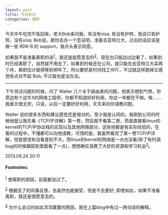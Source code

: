 ```yaml
---
layout: post
title: 今日杂记
categories: 砸碎
---
```


今天中午吃完午饭回来，老大Bob来问我，有没有visa, 有没有护照，我说只有护照，没有visa; Bob说，那你去办一个签证吧，准备去亚特兰大，过去的话应该是做一些 RDK-B 的 support，我点头表示同意。

如果我不是准备离职的话<sup><a href="#fn:1" name="fnref:1">1</a></sup>，我还是挺愿意去的<sup><a href="#fn:2" name="fnref:2">2</a></sup>，现在也只能边过边看了，如果到时已经离职了，自然就不用去了，如果到时候还在公司，就只能先去亚特兰大呆两个月，离职估计就得等到明年了。所以要抓紧时间找工作吖，不过就这样跑掉又感觉有点对不起 Bob, 不过我也是没办法。

<hr />

下午测试问题的时候，问了 Walter 几个关于路由表的问题，他表示想到气愤，你旁边有个这牛X的网络工程师，你都不知道好好利用，你这一年都在干嘛。唉.......我表示很无奈，只说，以后一定要好好利用，天天来向你请教问题。

Walter 说的很多东西和建议感觉还是很对的，至少我是认同的，我刚到公司的时候他就让我先看《TCP/IP详解》第一卷，然后就不看第二卷，而是直接看linux的kernel的TCP/IP协议栈的实现以及其他网络部分，这些他都是有实际经验的，在看的过程中，不懂都可以向他请教，可惜的是，我虽然看完了第一卷TCP/IP详解，但是感觉和没看差别不大，而linux的kernel的网络是一点也没看(除了有时调bug的时候跟踪到里面看了一点)，想想确实浪费了大好的资源和学习机会<sup><a href="#fn:3" name="fnref:3">3</a></sup>。

2013.09.24 20:11

#### Footnotes: ####

<sup><a href="#fnref:1" name="fn:1">1</a></sup> 想离职的原因，前面都说过了。

<sup><a href="#fnref:2" name="fn:2">2</a></sup> 根据去了的同事反馈，去虽然也能接受，但是不去更好; 即使如此，如果不准备离职，我还是很愿意去的。

<sup><a href="#fnref:3" name="fn:3">3</a></sup> 为什么会过的如此浑浑噩噩的原因，我在上篇blog中有过一两句话的解释。